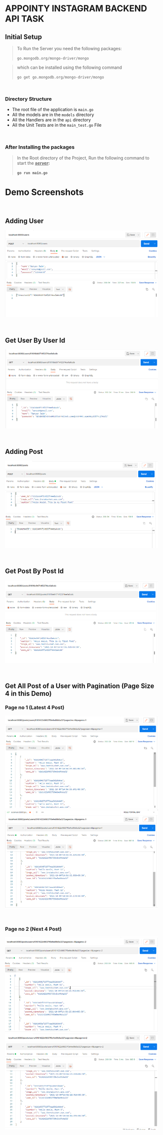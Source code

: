 # APPOINTY INSTAGRAM BACKEND API TASK

## Initial Setup

> To Run the Server you need the following packages:
>
> `go.mongodb.org/mongo-driver/mongo`

> which can be installed using the following command
>
> `go get go.mongodb.org/mongo-driver/mongo`


<br/>

### Directory Structure

* The root file of the application is `main.go`
* All the models are in the `models` directory
  <br/>
* All the Handlers are in the `api` directory
  <br/>
* All the Unit Tests are in the `main_test.go` File

<br/>

### After Installing the packages

>
> In the Root directory of the Project, Run the following command to start the <u><b><i>server</i><b></u>:
>
> `go run main.go`

# Demo Screenshots

<br/>

## Adding User

![Add User](./demoImages/addUser.png?raw=true "Add User")

<br/>

## Get User By User Id

![Get User](./demoImages/getUser.png?raw=true "Get User")

<br/>

## Adding Post

![Add Post](./demoImages/addPost.png?raw=true "Add Post")

<br/>

## Get Post By Post Id

![Get Post](./demoImages/getPost.png?raw=true "Get Post")

<br/>

## Get All Post of a User with Pagination (Page Size 4 in this Demo)

### Page no 1 (Latest 4 Post)

![Get All Post](./demoImages/getAllPost1.png?raw=true "Get All Post")
![Get All Post](./demoImages/getAllPost2.png?raw=true "Get All Post")

<br/>

### Page no 2 (Next 4 Post)

![Get All Post](./demoImages/getAllPost3.png?raw=true "Get All Post")
![Get All Post](./demoImages/getAllPost4.png?raw=true "Get All Post")

<br/>








